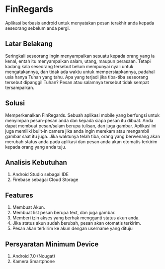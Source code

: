 # FinRegards
Aplikasi berbasis android untuk menyatakan pesan terakhir anda kepada seseorang sebelum anda pergi.

## Latar Belakang
Seringkali seseorang ingin menyampaikan sesuatu kepada orang yang ia kenal, entah itu menyampaikan salam, utang, maupun perasaan. Tetapi kadang kala seseorang tersebut belum mempunyai nyali untuk mengatakannya, dan tidak ada waktu untuk mempersiapkannya, padahal usia hanya Tuhan yang tahu. Apa yang terjadi jika tiba-tiba seseorang tersebut dipanggil Tuhan? Pesan atau salamnya tersebut tidak sempat tersampaikan.

## Solusi
Memperkenalkan FinRegards. Sebuah aplikasi mobile yang berfungsi untuk menyimpan pesan-pesan anda dan kepada siapa pesan itu dibuat. Anda dapat membuat pesan/salam berupa tulisan, dan juga gambar. Aplikasi ini juga memiliki built-in camera jika anda ingin merekam atau mengambil gambar saat itu juga. Jika waktunya telah tiba, orang yang berwenang akan merubah status anda pada aplikasi dan pesan anda akan otomatis terkirim kepada orang yang anda tuju.

## Analisis Kebutuhan
1. Android Studio sebagai IDE
2. Firebase sebagai Cloud Storage

## Features
1. Membuat Akun.
2. Membuat list pesan berupa text, dan juga gambar.
3. Memberi izin akses yang berhak mengganti status akun anda.
4. Jika status akun sudah berubah, pesan akan otomatis terkirim.
5. Pesan akan terkirim ke akun dengan username yang dituju

## Persyaratan Minimum Device
1. Android 7.0 (Nougat)
2. Kamera Smartphone
